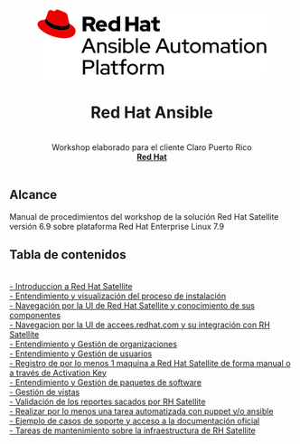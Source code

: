 <p align="center"><img src="https://github.com/workshopopennova/tecnologiasredhat/blob/master/ans/ans01.png?raw=true" alt="ANS logo">
</p>
<h1 align="center">Red Hat Ansible</h1>
<p align="center">
<br>Workshop elaborado para el cliente Claro Puerto Rico
  <br><a href="https://www.redhat.com"><strong>Red Hat</strong></a>
  <br>
  <br>
</p>


<h2>Alcance</h2>

Manual de procedimientos del workshop de la solución Red Hat Satellite versión 6.9 sobre plataforma Red Hat Enterprise Linux 7.9

<h2>Tabla de contenidos</h2>
<br><a href="sat01">- Introduccion a Red Hat Satellite
<br><a href="sat02">- Entendimiento y visualización del proceso de instalación</a>
<br><a href="sat03">- Navegación por la UI de Red Hat Satellite y conocimiento de sus componentes</a>
<br><a href="sat04">- Navegacion por la UI de accees.redhat.com y su integración con RH Satellite</a>
<br><a href="sat05">- Entendimiento y Gestión de organizaciones</a>
<br><a href="sat06">- Entendimiento y Gestión de usuarios</a>
<br><a href="sat07">- Registro de por lo menos 1 maquina a Red Hat Satellite de forma manual o a través de Activation Key</a>
<br><a href="sat08">- Entendimiento y Gestión de paquetes de software</a>
<br><a href="sat10">- Gestión de vistas</a>
<br><a href="sat09">- Validación de los reportes sacados por RH Satellite</a>
<br><a href="sat15">- Realizar por lo menos una tarea automatizada con puppet y/o ansible</a>
<br><a href="sat14">- Ejemplo de casos de soporte y acceso a la documentación oficial</a>
<br><a href="sat13">- Tareas de mantenimiento sobre la infraestructura de RH Satellite</a>
